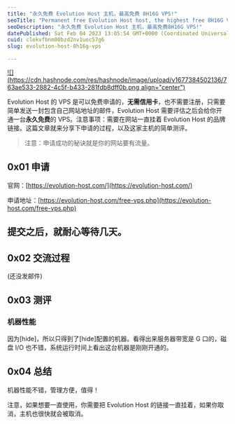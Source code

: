 ```yaml
---
title: "永久免费 Evolution Host 主机，最高免费 8H16G VPS!"
seoTitle: "Permanent free Evolution Host host, the highest free 8H16G VPS!"
seoDescription: "永久免费 Evolution Host 主机，最高免费8H16G VPS!"
datePublished: Sat Feb 04 2023 13:05:54 GMT+0000 (Coordinated Universal Time)
cuid: clekvfbnm00bzd2nv1uoc57g6
slug: evolution-host-8h16g-vps

---
```


[![](https://cdn.hashnode.com/res/hashnode/image/upload/v1677384502136/763ae533-2882-4c5f-b433-281fdb8dff0b.png align="center")](https://evolution-host.com/)

Evolution Host 的 VPS 是可以免费申请的，**无需信用卡**，也不需要注册，只需要简单发送一封包含自己网站地址的邮件，Evolution Host 需要评估之后会给你开通一台**永久免费**的 VPS。注意事项：需要在网站一直挂着 Evolution Host 的品牌链接。这篇文章就来分享下申请的过程，以及这家主机的简单测评。

> 注意：申请成功的秘诀就是你的网站要有流量。

## 0x01 申请

官网：[https://evolution-host.com/](https://evolution-host.com/)

申请地址：[https://evolution-host.com/free-vps.php](https://evolution-host.com/free-vps.php)

## 提交之后，就耐心等待几天。

## 0x02 交流过程

(还没发邮件)

## 0x03 测评

### 机器性能

因为\[hide\]，所以只得到了\[hide\]配置的机器。看得出来服务器带宽是 G 口的，磁盘 I/O 也不错，系统运行时间上看出这台机器是刚刚开通的。

## 0x04 总结

机器性能不错，管理方便，值得！

注意，如果想要一直使用，你需要把 Evolution Host 的链接一直挂着，如果你取消，主机也很快就会被取消。